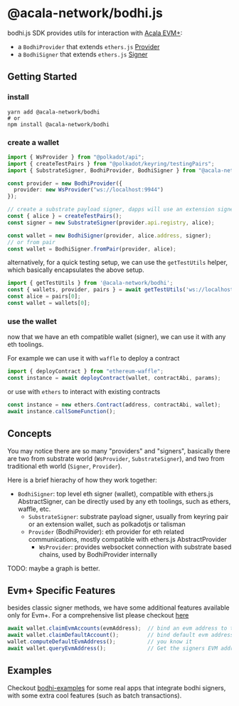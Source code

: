 # @acala-network/bodhi.js
bodhi.js SDK provides utils for interaction with [Acala EVM+](https://evmdocs.acala.network/general/about-acala-evm+):
- a `BodhiProvider` that extends `ethers.js` [Provider](https://docs.ethers.io/v5/single-page/#/v5/api/providers/provider/-%23-Provider)
- a `BodhiSigner` that extends `ethers.js` [Signer](https://docs.ethers.io/v5/single-page/#/v5/api/signer/-%23-Signer)

## Getting Started
### install
```
yarn add @acala-network/bodhi
# or
npm install @acala-network/bodhi
```

### create a wallet
```ts
import { WsProvider } from "@polkadot/api";
import { createTestPairs } from "@polkadot/keyring/testingPairs";
import { SubstrateSigner, BodhiProvider, BodhiSigner } from "@acala-network/bodhi";

const provider = new BodhiProvider({
  provider: new WsProvider("ws://localhost:9944")
});

// create a substrate payload signer, dapps will use an extension signer
const { alice } = createTestPairs();
const signer = new SubstrateSigner(provider.api.registry, alice);

const wallet = new BodhiSigner(provider, alice.address, signer);
// or from pair
const wallet = BodhiSigner.fromPair(provider, alice);
```

alternatively, for a quick testing setup, we can use the `getTestUtils` helper, which basically encapsulates the above setup.
```ts
import { getTestUtils } from '@acala-network/bodhi';
const { wallets, provider, pairs } = await getTestUtils('ws://localhost:9944');
const alice = pairs[0];
const wallet = wallets[0];
```

### use the wallet
now that we have an eth compatible wallet (signer), we can use it with any eth toolings. 

For example we can use it with `waffle` to deploy a contract
```ts
import { deployContract } from "ethereum-waffle";
const instance = await deployContract(wallet, contractAbi, params);
```

or use with `ethers` to interact with existing contracts
```ts
const instance = new ethers.Contract(address, contractAbi, wallet);
await instance.callSomeFunction();
```

## Concepts
You may notice there are so many "providers" and "signers", basically there are two from substrate world (`WsProvider`, `SubstrateSigner`), and two from traditional eth world (`Signer`, `Provider`).

Here is a brief hierachy of how they work together:

- `BodhiSigner`: top level eth signer (wallet), compatible with ethers.js AbstractSigner, can be directly used by any eth toolings, such as ethers, waffle, etc.
  - `SubstrateSigner`: substrate payload signer, usually from keyring pair or an extension wallet, such as polkadotjs or talisman
  - `Provider` (BodhiProvider): eth provider for eth related communications, mostly compatible with ethers.js AbstractProvider
    - `WsProvider`: provides websocket connection with substrate based chains, used by BodhiProvider internally
  

TODO: maybe a graph is better.

## Evm+ Specific Features
besides classic signer methods, we have some additional features available only for Evm+. For a comprehensive list please checkout [here](./src/BodhiSigner.ts)
```ts
await wallet.claimEvmAccounts(evmAddress);  // bind an evm address to the signer substrate address
await wallet.claimDefaultAccount();         // bind default evm address to the signer substrate address
wallet.computeDefaultEvmAddress();          // you know it
await wallet.queryEvmAddress();             // Get the signers EVM address if it has claimed one.
```

## Examples
Checkout [bodhi-examples](https://github.com/AcalaNetwork/bodhi-examples) for some real apps that integrate bodhi signers, with some extra cool features (such as batch transactions).